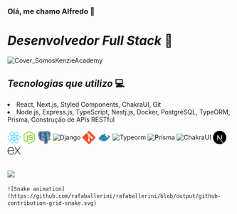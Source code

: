 ### Olá, me chamo Alfredo 👋

# ***Desenvolvedor Full Stack*** 🚀

![Cover_SomosKenzieAcademy](https://user-images.githubusercontent.com/101817225/170341920-a3c10728-467b-4357-9428-0009b46e1af3.png)

## *Tecnologias que utilizo* 💻

<!-- * ***HTML5, CSS3, JavaScript (ES6), Web Semântica, Git*** -->
<!-- * ***Programação Orientada a Objetos, Programação Funcional e Programação Assíncrona*** -->
<li>React, Next.js, Styled Components, ChakraUI, Git</li>
<li>Node.js, Express.js, TypeScript, Nestj.js, Docker, PostgreSQL, TypeORM, Prisma, Construção de APIs RESTful</li>

<div style="display: inline_block"><br>
  <img align="center" alt="React" height="30" width="30" src="https://raw.githubusercontent.com/devicons/devicon/master/icons/react/react-original.svg">
  <img align="center" alt="NodeJS" height="30" width="30" src="https://raw.githubusercontent.com/devicons/devicon/master/icons/nodejs/nodejs-original.svg">
  <img align="center" alt="PostgreSQL" height="30" width="30" src="https://raw.githubusercontent.com/devicons/devicon/master/icons/postgresql/postgresql-original.svg">
  <img align="center" alt="Django" height="30" width="30" src="https://raw.githubusercontent.com/bwks/vendor-icons-svg/702f2ac88acc71759ce623bc5000a596195e9db3/django.svg">
  <img align="center" alt="Git" height="30" width="30" src="https://raw.githubusercontent.com/devicons/devicon/master/icons/git/git-original.svg">
  <img align="center" alt="Docker" height="30" width="30" src="https://raw.githubusercontent.com/devicons/devicon/master/icons/docker/docker-original.svg">
  <img align="center" alt="Typeorm" height="30" width="30" src="https://seeklogo.com/images/T/typeorm-logo-F243B34DEE-seeklogo.com.png">
  <img align="center" alt="Prisma" height="30" width="30" src="https://cdn.worldvectorlogo.com/logos/prisma-4.svg">
  <img align="center" alt="ChakraUI" height="30" width="30" src="https://icons.veryicon.com/png/o/weather/weather-16/flash-circle-fill.png">  
  <img align="center" alt="NextJS" height="30" width="30" src="https://raw.githubusercontent.com/devicons/devicon/master/icons/nextjs/nextjs-original.svg">
  <img align="center" alt="Express" height="30" width="30" src="https://raw.githubusercontent.com/devicons/devicon/master/icons/express/express-original.svg">
</div>
 
##
<div> 
  <a href="https://www.linkedin.com/in/alfredopfneto/" target="_blank">
     <img src="https://img.shields.io/badge/Linkedin-0000FF?style=for-the-badge&logo=linkedin&logoColor=white"/>
  </a>

    ![Snake animation](https://github.com/rafaballerini/rafaballerini/blob/output/github-contribution-grid-snake.svg)
